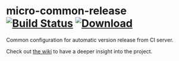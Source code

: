 micro-common-release [![Build Status](https://travis-ci.org/4finance/micro-common-release.svg)](https://travis-ci.org/4finance/micro-common-release) [![Download](https://api.bintray.com/packages/4finance/micro/micro-common-release/images/download.svg)](https://bintray.com/4finance/micro/micro-common-release/_latestVersion)
=======================

Common configuration for automatic version release from CI server.

Check out [the wiki](https://github.com/4finance/micro-common-release/wiki) to have a deeper insight into the project.

